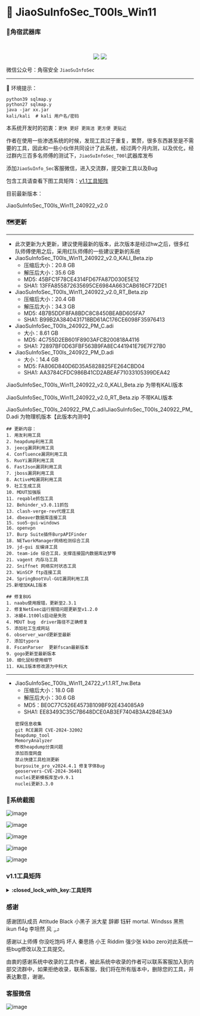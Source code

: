 #  🚀	JiaoSuInfoSec_T00ls_Win11



### :small_red_triangle:角宿武器库
<br/>
  <p align="center">
<img src="https://img.shields.io/badge/JiaoSuInfoSec-角宿安全团队-pink">
<img src="https://img.shields.io/badge/T00ls-角宿武器库-green">
</p>

微信公众号：角宿安全  `JiaoSuInfoSec`

------
📢 环境提示：
```shell
python39 sqlmap.y
python27 sqlmap.y
java -jar xx.jar
kali/kali  # kali 用户名/密码
```
本系统开发时的初衷：`更快 更好 更简洁 更方便 更贴近`

作者在使用一些渗透系统的时候，发现工具过于重复，累赘，很多东西甚至是不需要的工具，因此和一些小伙伴共同设计了此系统，经过两个月内测，以及优化，经过群内三百多名师傅的测试下，`JiaoSuInfoSec_T00l`武器库发布

添加`JiaoSuInfo_Sec`客服微信，进入交流群，提交新工具以及Bug

包含工具请查看下图工具矩阵：[v1.1工具矩阵](https://github.com/JiaoSuInfoSec/JiaoSuInfoSec_T00ls_Win11/blob/main/README.md#%E5%B7%A5%E5%85%B7%E7%9F%A9%E9%98%B5)

目前最新版本：

JiaoSuInfoSec_T00ls_Win11_240922_v2.0





### :world_map:更新
------
- 此次更新为大更新，建议使用最新的版本，此次版本是经过hw之后，很多红队师傅使用之后，采用红队师傅的一些建议更新的系统
- JiaoSuInfoSec_T00ls_Win11_240922_v2.0_KALI_Beta.zip
  - 压缩后大小：20.8 GB 
  - 解压后大小：35.6 GB
  - MD5: 45BFC1F78CE4314FD67FA87D030E5E12
  - SHA1: 13FFA855872635695CE6984A663CAB616CF72DE1
- JiaoSuInfoSec_T00ls_Win11_240922_v2.0_RT_Beta.zip
  - 压缩后大小：20.4 GB 
  - 解压后大小：34.3 GB
  - MD5: 4B7B5DDF8FA8BDC8C8450BEABD605FA7
  - SHA1: B99B2A3840431718BD61AC176CE6098F35976413
- JiaoSuInfoSec_T00ls_240922_PM_C.adi
  - 大小：8.61 GB 
  - MD5: 4C755D2EB601F8903AFCB200818A4116
  - SHA1: 72897BF0D63FBF563B9FA8EC441941E79E7F27B0
- JiaoSuInfoSec_T00ls_240922_PM_D.adi
  - 大小：14.4 GB
  - MD5: FA806D840D6D35A5828825FE264CBD04
  - SHA1: AA3784CFDC986B41CD2ABEAF71033105399DEA42

JiaoSuInfoSec_T00ls_Win11_240922_v2.0_KALI_Beta.zip 为带有KALI版本

JiaoSuInfoSec_T00ls_Win11_240922_v2.0_RT_Beta.zip 不带KALI版本

JiaoSuInfoSec_T00ls_240922_PM_C.adi\JiaoSuInfoSec_T00ls_240922_PM_D.adi  为物理机版本【此版本内测中】
```
## 更新内容：
1. 用友利用工具
2. heapdump利用工具
3. jeecg漏洞利用工具
4. Confluence漏洞利用工具
5. RuoYi漏洞利用工具
6. FastJson漏洞利用工具
7. jboss漏洞利用工具
8. ActiveMQ漏洞利用工具
9. 社工生成工具
10. MDUT加强版
11. reqable抓包工具
12. Behinder_v3.0.11抓包
13. clash-verge-rev代理工具
14. dbeaver数据库连接工具
15. suo5-gui-windows
16. openvpn
17. Burp Suite插件BurpAPIFinder
18. NETworkManager网络检测综合工具
19. jd-gui 反编译工具
20. team-ide 综合工具，支撑连接国内数据库达梦等
21. vagent 内存马工具
22. Sniffnet 网络实时状态工具
23. WinSCP ftp连接工具
24. SpringBootVul-GUI漏洞利用工具
25.新增加KALI版本

## 修复BUG
1. naabu使用报错，更新至2.3.1
2. 修复NetExec运行报错问题更新至v1.2.0
3. 冰蝎4.1t00ls启动是失败
4. MDUT bug  driver路径不正确修复
5. 添加社工生成网站
6. observer_ward更新至最新
7. 添加typora
8. FscanParser  更新fscan最新版本
9. gogo更新至最新版本
10. 细化鼠标使用细节 
11. KALI版本修改源为中科大
```
------
- JiaoSuInfoSec_T00ls_Win11_24722_v1.1.RT_hw.Beta 
  - 压缩后大小：18.0 GB 
  - 解压后大小：30.6 GB
  - MD5：BE0C77C526E4573B109BF92E434085A9
  - SHA1: EE83493C35C7B648DCE0AB3EF7404B3A42B4E3A9
  ```
  密探信息收集
  git RCE漏洞 CVE-2024-32002
  heapdump_tool
  MemoryAnalyzer
  修改heapdump分类问题
  添加百度网盘
  禁止快捷工具检测更新
  burpsuite_pro_v2024.4.1 修复字体Bug
  geoservers-CVE-2024-36401
  nuclei更新模板库至v9.9.1
  nuclei更新3.3.0
  ```

### :beginner:系统截图

![image](微信图片_20240922205301.png)

![image](微信图片_20240922205255.png)

![image](微信图片_20240922205258.png)

![image](微信图片_20240922205243.png)

![image](微信图片_20240922205252.png)



### v1.1工具矩阵
<details>
<summary><b>:closed_lock_with_key:工具矩阵</b></summary>
  
  ![image](工具矩阵.png)
  
</details>
  
### 感谢

感谢团队成员 Attitude  Black 小黑子 派大星 辞卿 钰轩 mortal. Windsss 黑熊 ikun  fl4g 李坦然 风ೄ೨

感谢以上师傅 你没吃饱吗  坏人 秦思扬 小王 Riddim 强少张  kkbo zero对此系统一些bug修改以及工具提交。

由衷的感谢系统中收录的工具作者，被此系统中收录的作者可以联系客服加入到内部交流群中，如果拒绝收录，联系客服，我们将在所有版本中，删除您的工具，并表达歉意，谢谢。

### 客服微信
![image](客服.jpg)
